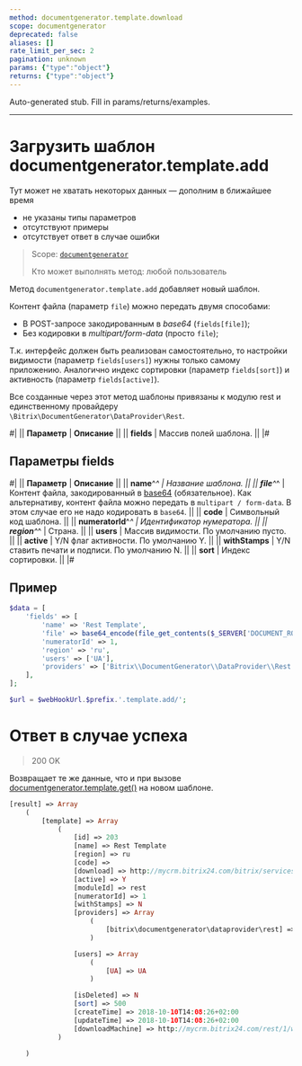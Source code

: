 ```yaml
---
method: documentgenerator.template.download
scope: documentgenerator
deprecated: false
aliases: []
rate_limit_per_sec: 2
pagination: unknown
params: {"type":"object"}
returns: {"type":"object"}
---
```


Auto-generated stub. Fill in params/returns/examples.

---

# Загрузить шаблон documentgenerator.template.add



Тут может не хватать некоторых данных — дополним в ближайшее время







- не указаны типы параметров
- отсутствуют примеры
- отсутствует ответ в случае ошибки





> Scope: [`documentgenerator`](../../scopes/permissions.md)
>
> Кто может выполнять метод: любой пользователь

Метод `documentgenerator.template.add` добавляет новый шаблон. 

Контент файла (параметр `file`) можно передать двумя способами:
- В POST-запросе закодированным в *base64* (`fields[file]`);
- Без кодировки в *multipart/form-data* (просто `file`);

Т.к. интерфейс должен быть реализован самостоятельно, то настройки видимости (параметр `fields[users]`) нужны только самому приложению. Аналогично индекс сортировки (параметр `fields[sort]`) и активность (параметр `fields[active]`).

Все созданные через этот метод шаблоны привязаны к модулю rest и единственному провайдеру `\Bitrix\DocumentGenerator\DataProvider\Rest`.

#|
|| **Параметр** | **Описание** ||
|| **fields** | Массив полей шаблона. ||
|#

## Параметры fields

#|
|| **Параметр** | **Описание** ||
|| **name**^*^ | Название шаблона. ||
|| **file**^*^ | Контент файла, закодированный в [base64](../../files/how-to-upload-files.md) (обязательное). Как альтернативу, контент файла можно передать в `multipart / form-data`. В этом случае его не надо кодировать в `base64`. ||
|| **code** | Символьный код шаблона. ||
|| **numeratorId**^*^ | Идентификатор нумератора. ||
|| **region**^*^ | Страна. ||
|| **users** | Массив видимости. По умолчанию пусто. ||
|| **active** | Y/N флаг активности. По умолчанию Y. ||
|| **withStamps** | Y/N ставить печати и подписи. По умолчанию N. ||
|| **sort** | Индекс сортировки. ||
|#



## Пример

```php
$data = [
    'fields' => [
        'name' => 'Rest Template',
        'file' => base64_encode(file_get_contents($_SERVER['DOCUMENT_ROOT'].'/upload/rest_template.docx')),
        'numeratorId' => 1,
        'region' => 'ru',
        'users' => ['UA'],
        'providers' => ['Bitrix\\DocumentGenerator\\DataProvider\\Rest'],
    ],
];

$url = $webHookUrl.$prefix.'.template.add/';
```

# Ответ в случае успеха

> 200 OK

Возвращает те же данные, что и при вызове [documentgenerator.template.get()](./document-generator-template-get.md) на новом шаблоне. 

```php
[result] => Array
    (
        [template] => Array
            (
                [id] => 203
                [name] => Rest Template
                [region] => ru
                [code] =>
                [download] => http://mycrm.bitrix24.com/bitrix/services/main/ajax.php?action=documentgenerator.template.download&id=203&ts=1539173306
                [active] => Y
                [moduleId] => rest
                [numeratorId] => 1
                [withStamps] => N
                [providers] => Array
                    (
                        [bitrix\documentgenerator\dataprovider\rest] => bitrix\documentgenerator\dataprovider\rest
                    )

                [users] => Array
                    (
                        [UA] => UA
                    )

                [isDeleted] => N
                [sort] => 500
                [createTime] => 2018-10-10T14:08:26+02:00
                [updateTime] => 2018-10-10T14:08:26+02:00
                [downloadMachine] => http://mycrm.bitrix24.com/rest/1/webhookkey/documentgenerator.template.download/?token=documentgenerator%7CYWN0a // тут длинная ссылка
            )

    )
```


